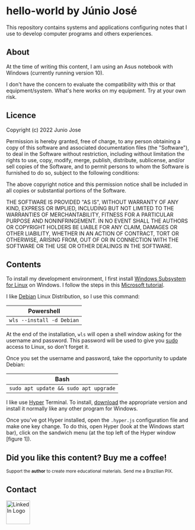 # hello-world by Júnio José

This repository contains systems and applications configuring notes that I use to develop computer programs and others experiences.

## About

At the time of writing this content, I am using an Asus notebook with Windows (currently running version 10).

I don't have the concern to evaluate the compatibility with this or that equipment/system. What's here works on my equipment. Try at your own risk. 

## Licence

Copyright (c) 2022 Junio Jose

Permission is hereby granted, free of charge, to any person obtaining a copy
of this software and associated documentation files (the "Software"), to deal
in the Software without restriction, including without limitation the rights
to use, copy, modify, merge, publish, distribute, sublicense, and/or sell
copies of the Software, and to permit persons to whom the Software is
furnished to do so, subject to the following conditions:

The above copyright notice and this permission notice shall be included in all
copies or substantial portions of the Software.

THE SOFTWARE IS PROVIDED "AS IS", WITHOUT WARRANTY OF ANY KIND, EXPRESS OR
IMPLIED, INCLUDING BUT NOT LIMITED TO THE WARRANTIES OF MERCHANTABILITY,
FITNESS FOR A PARTICULAR PURPOSE AND NONINFRINGEMENT. IN NO EVENT SHALL THE
AUTHORS OR COPYRIGHT HOLDERS BE LIABLE FOR ANY CLAIM, DAMAGES OR OTHER
LIABILITY, WHETHER IN AN ACTION OF CONTRACT, TORT OR OTHERWISE, ARISING FROM,
OUT OF OR IN CONNECTION WITH THE SOFTWARE OR THE USE OR OTHER DEALINGS IN THE
SOFTWARE.

## Contents

To install my development environment, I first install [Windows Subsystem for Linux](https://learn.microsoft.com/en-us/windows/wsl/) on Windows. I follow the steps in this [Microsoft tutorial](https://learn.microsoft.com/en-us/windows/wsl/install).

I like [Debian](https://www.debian.org/) Linux Distribution, so I use this command:

| Powershell |
| ------------------------- |
| `wls --install -d Debian` |

At the end of the installation, `wls` will open a shell window asking for the username and password. This password will be used to give you [sudo](https://www.sudo.ws/) access to Linux, so don't forget it.

Once you set the username and password, take the opportunity to update Debian:

| Bash |
| ------------------------- |
| `sudo apt update && sudo apt upgrade` |

I like use [Hyper](https://hyper.is/) Terminal. To install, [download](https://hyper.is/#installation) the appropriate version and install it normally like any other program for Windows.

Once you’ve got Hyper installed, open the `.hyper.js` configuration file and make one key change. To do this, open Hyper (look at the Windows start bar), click on the sandwich menu (at the top left of the Hyper window [figure 1]).

## Did you like this content? Buy me a coffee!

<div>
<small>Support the <strong>author</strong> to create more educational materials. Send me a Brazilian PIX.</small>
</div>

## Contact

<a title="My LinkedIn" href="https://www.linkedin.com/in/juniojose/"><img width="64" alt="LinkedIn Logo" src="https://upload.wikimedia.org/wikipedia/commons/thumb/0/01/LinkedIn_Logo.svg/64px-LinkedIn_Logo.svg.png"></a>
